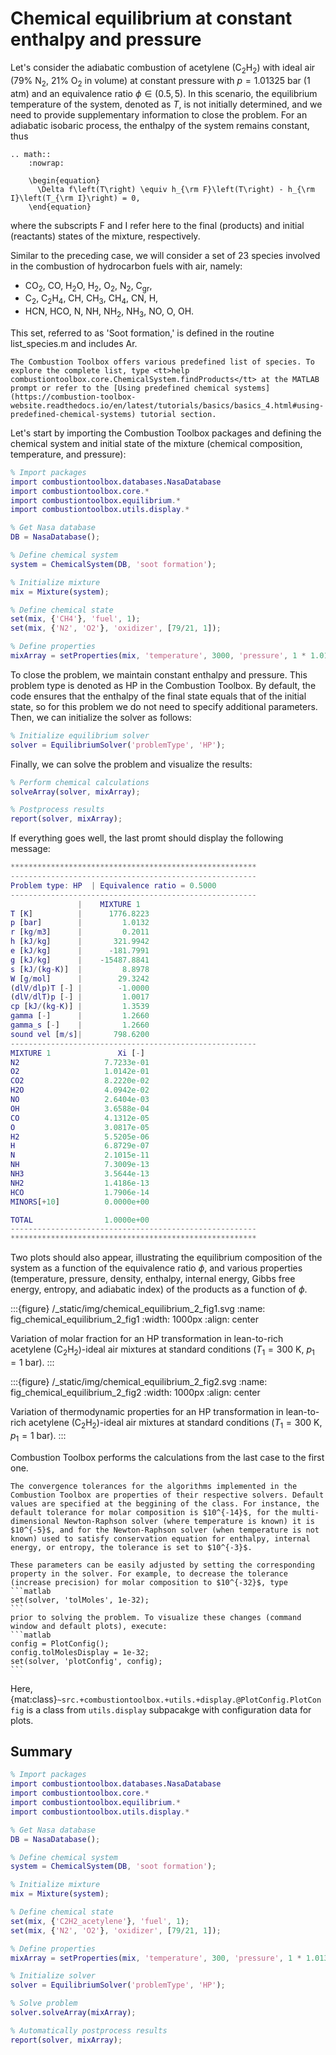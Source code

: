 # Chemical equilibrium at constant enthalpy and pressure

Let's consider the adiabatic combustion of acetylene (C$_2$H$_2$) with ideal air (79% N$_2$, 21% O$_2$ in volume) at constant pressure with $p = 1.01325$ bar (1 atm) and an equivalence ratio $\phi \in (0.5, 5)$. In this scenario, the equilibrium temperature of the system, denoted as $T$, is not initially determined, and we need to provide supplementary information to close the problem. For an adiabatic isobaric process, the enthalpy of the system remains constant, thus
```{eval-rst}
.. math::
    :nowrap:

    \begin{equation}
      \Delta f\left(T\right) \equiv h_{\rm F}\left(T\right) - h_{\rm I}\left(T_{\rm I}\right) = 0,
    \end{equation}
```
where the subscripts F and I refer here to the final (products) and initial (reactants) states of the mixture, respectively.

Similar to the preceding case, we will consider a set of 23 species involved in the combustion of hydrocarbon fuels with air, namely:

* CO$_2$, CO, H$_2$O, H$_2$, O$_2$, N$_2$, C<sub>gr</sub>,
* C$_2$, C$_2$H$_4$, CH, CH$_3$, CH$_4$, CN, H,
* HCN, HCO, N, NH, NH$_2$, NH$_3$, NO, O, OH.
  
This set, referred to as 'Soot formation,' is defined in the routine list_species.m and includes Ar.

```{tip}
The Combustion Toolbox offers various predefined list of species. To explore the complete list, type <tt>help combustiontoolbox.core.ChemicalSystem.findProducts</tt> at the MATLAB prompt or refer to the [Using predefined chemical systems](https://combustion-toolbox-website.readthedocs.io/en/latest/tutorials/basics/basics_4.html#using-predefined-chemical-systems) tutorial section.
```

Let's start by importing the Combustion Toolbox packages and defining the chemical system and initial state of the mixture (chemical composition, temperature, and pressure):

```matlab
% Import packages
import combustiontoolbox.databases.NasaDatabase
import combustiontoolbox.core.*
import combustiontoolbox.equilibrium.*
import combustiontoolbox.utils.display.*

% Get Nasa database
DB = NasaDatabase();

% Define chemical system
system = ChemicalSystem(DB, 'soot formation');

% Initialize mixture
mix = Mixture(system);

% Define chemical state
set(mix, {'CH4'}, 'fuel', 1);
set(mix, {'N2', 'O2'}, 'oxidizer', [79/21, 1]);

% Define properties
mixArray = setProperties(mix, 'temperature', 3000, 'pressure', 1 * 1.01325, 'equivalenceRatio', 0.5:0.01:5);
```

To close the problem, we maintain constant enthalpy and pressure. This problem type is denoted as HP in the Combustion Toolbox. By default, the code ensures that the enthalpy of the final state equals that of the initial state, so for this problem we do not need to specify additional parameters. Then, we can initialize the solver as follows:

```matlab
% Initialize equilibrium solver
solver = EquilibriumSolver('problemType', 'HP');
```

Finally, we can solve the problem and visualize the results:
```matlab
% Perform chemical calculations
solveArray(solver, mixArray);

% Postprocess results
report(solver, mixArray);
```

If everything goes well, the last promt should display the following message:

```matlab
*******************************************************
-------------------------------------------------------
Problem type: HP  | Equivalence ratio = 0.5000
-------------------------------------------------------
               |    MIXTURE 1
T [K]          |      1776.8223
p [bar]        |         1.0132
r [kg/m3]      |         0.2011
h [kJ/kg]      |       321.9942
e [kJ/kg]      |      -181.7991
g [kJ/kg]      |    -15487.8841
s [kJ/(kg-K)]  |         8.8978
W [g/mol]      |        29.3242
(dlV/dlp)T [-] |        -1.0000
(dlV/dlT)p [-] |         1.0017
cp [kJ/(kg-K)] |         1.3539
gamma [-]      |         1.2660
gamma_s [-]    |         1.2660
sound vel [m/s]|       798.6200
-------------------------------------------------------
MIXTURE 1               Xi [-]
N2                   7.7233e-01
O2                   1.0142e-01
CO2                  8.2220e-02
H2O                  4.0942e-02
NO                   2.6404e-03
OH                   3.6588e-04
CO                   4.1312e-05
O                    3.0817e-05
H2                   5.5205e-06
H                    6.8729e-07
N                    2.1015e-11
NH                   7.3009e-13
NH3                  3.5644e-13
NH2                  1.4186e-13
HCO                  1.7906e-14
MINORS[+10]          0.0000e+00

TOTAL                1.0000e+00
-------------------------------------------------------
*******************************************************

```

Two plots should also appear, illustrating the equilibrium composition of the system as a function of the equivalence ratio $\phi$, and various properties (temperature, pressure, density, enthalpy, internal energy, Gibbs free energy, entropy, and adiabatic index) of the products as a function of $\phi$.

:::{figure} /_static/img/chemical_equilibrium_2_fig1.svg
:name: fig_chemical_equilibrium_2_fig1
:width: 1000px
:align: center

Variation of molar fraction for an HP transformation in lean-to-rich acetylene ($\text{C}_2\text{H}_2$)-ideal air mixtures at standard conditions ($T_1 = 300$ K, $p_1 = 1$ bar).
:::


:::{figure} /_static/img/chemical_equilibrium_2_fig2.svg
:name: fig_chemical_equilibrium_2_fig2
:width: 1000px
:align: center

Variation of thermodynamic properties for an HP transformation in lean-to-rich acetylene ($\text{C}_2\text{H}_2$)-ideal air mixtures at standard conditions ($T_1 = 300$ K, $p_1 = 1$ bar).
:::


Combustion Toolbox performs the calculations from the last case to the first one.

````{tip}
The convergence tolerances for the algorithms implemented in the Combustion Toolbox are properties of their respective solvers. Default values are specified at the beggining of the class. For instance, the default tolerance for molar composition is $10^{-14}$, for the multi-dimensional Newton-Raphson solver (where temperature is known) it is $10^{-5}$, and for the Newton-Raphson solver (when temperature is not known) used to satisfy conservation equation for enthalpy, internal energy, or entropy, the tolerance is set to $10^{-3}$.

These parameters can be easily adjusted by setting the corresponding property in the solver. For example, to decrease the tolerance (increase precision) for molar composition to $10^{-32}$, type
```matlab
set(solver, 'tolMoles', 1e-32);
```
prior to solving the problem. To visualize these changes (command window and default plots), execute:
```matlab
config = PlotConfig();
config.tolMolesDisplay = 1e-32;
set(solver, 'plotConfig', config);
```
````

Here, {mat:class}`~src.+combustiontoolbox.+utils.+display.@PlotConfig.PlotConfig` is a class from `utils.display` subpacakge with configuration data for plots.

## Summary

```matlab
% Import packages
import combustiontoolbox.databases.NasaDatabase
import combustiontoolbox.core.*
import combustiontoolbox.equilibrium.*
import combustiontoolbox.utils.display.*

% Get Nasa database
DB = NasaDatabase();

% Define chemical system
system = ChemicalSystem(DB, 'soot formation');

% Initialize mixture
mix = Mixture(system);

% Define chemical state
set(mix, {'C2H2_acetylene'}, 'fuel', 1);
set(mix, {'N2', 'O2'}, 'oxidizer', [79/21, 1]);

% Define properties
mixArray = setProperties(mix, 'temperature', 300, 'pressure', 1 * 1.01325, 'equivalenceRatio', 0.5:0.01:5);

% Initialize solver
solver = EquilibriumSolver('problemType', 'HP');

% Solve problem
solver.solveArray(mixArray);

% Automatically postprocess results
report(solver, mixArray);
```